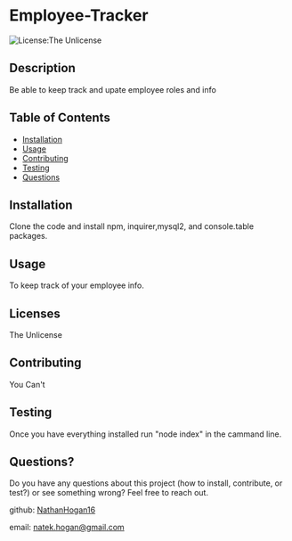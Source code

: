 # Employee-Tracker
![License:The Unlicense](https://img.shields.io/badge/License-TheUnlicense-blue)
## Description
Be able to keep track and upate employee roles and info

## Table of Contents
* [Installation](#Installation)
* [Usage](#Usage)
* [Contributing](#Contributing)
* [Testing](#Testing)
* [Questions](#Questions?)
## Installation
Clone the code and install npm, inquirer,mysql2, and console.table packages.
## Usage
To keep track of your employee info.
## Licenses
The Unlicense
## Contributing
You Can't
## Testing
Once you have everything installed run "node index" in the cammand line.
## Questions?
Do you have any questions about this project (how to install, contribute, or test?) or see something wrong? 
Feel free to reach out.
 
github: [NathanHogan16](https://github.com/NathanHogan16) 

email: natek.hogan@gmail.com